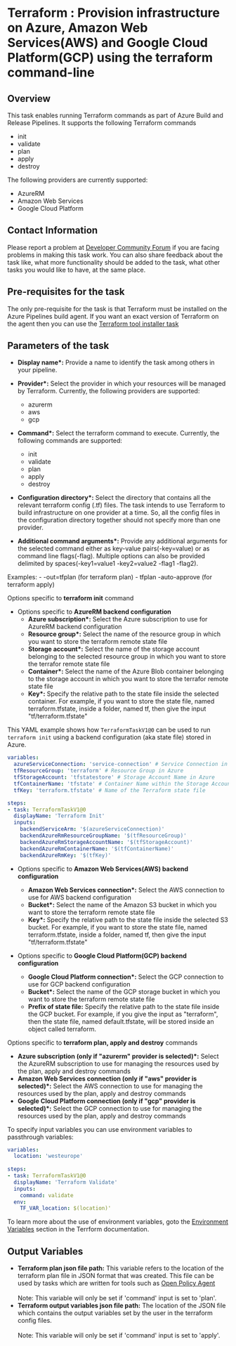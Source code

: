 # Terraform : Provision infrastructure on Azure, Amazon Web Services(AWS) and Google Cloud Platform(GCP) using the terraform command-line


## Overview

This task enables running Terraform commands as part of Azure Build and Release Pipelines. It supports the following Terraform commands
- init
- validate
- plan
- apply
- destroy

The following providers are currently supported:
- AzureRM
- Amazon Web Services
- Google Cloud Platform


## Contact Information 
 
Please report a problem at [Developer Community Forum](https://developercommunity.visualstudio.com/spaces/21/index.html) if you are facing problems in making this task work.  You can also share feedback about the task like, what more functionality should be added to the task, what other tasks you would like to have, at the same place.


## Pre-requisites for the task

The only pre-requisite for the task is that Terraform must be installed on the Azure Pipelines build agent. If you want an exact version of Terraform on the agent then you can use the [Terraform tool installer task](https://aka.ms/AA5j5pi)

## Parameters of the task

- **Display name\*:** Provide a name to identify the task among others in your pipeline.

- **Provider\*:** Select the provider in which your resources will be managed by Terraform. Currently, the following providers are supported:
	- azurerm
	- aws
	- gcp

- **Command\*:** Select the terraform command to execute. Currently, the following commands are supported: 
	- init
    - validate
    - plan
    - apply
    - destroy

- **Configuration directory\*:** Select the directory that contains all the relevant terraform config (.tf) files. The task intends to use Terraform to build infrastructure on one provider at a time. So, all the config files in the configuration directory together should not specify more than one provider.

- **Additional command arguments\*:** Provide any additional arguments for the selected command either as key-value pairs(-key=value) or as command line flags(-flag). Multiple options can also be provided delimited by spaces(-key1=value1 -key2=value2 -flag1 -flag2).

Examples:
	- -out=tfplan (for terraform plan)
	- tfplan -auto-approve (for terraform apply)

Options specific to **terraform init** command

- Options specific to **AzureRM backend configuration**
	- **Azure subscription\*:** Select the Azure subscription to use for AzureRM backend configuration
	- **Resource group\*:** Select the name of the resource group in which you want to store the terraform remote state file
	- **Storage account\*:** Select the name of the storage account belonging to the selected resource group in which you want to store the terrafor remote state file
	- **Container\*:** Select the name of the Azure Blob container belonging to the storage account in which you want to store the terrafor remote state file
	- **Key\*:** Specify the relative path to the state file inside the selected container. For example, if you want to store the state file, named terraform.tfstate, inside a folder, named tf, then give the input "tf/terraform.tfstate"

This YAML example shows how `TerraformTaskV1@0` can be used to run `terraform init` using a backend configuration (aka state file) stored in Azure. 

```YAML
variables:
  azureServiceConnection: 'service-connection' # Service Connection in Azure DevOps
  tfResourceGroup: 'terraform' # Resource Group in Azure
  tfStorageAccount: 'tfstatestore' # Storage Account Name in Azure
  tfContainerName: 'tfstate' # Container Name within the Storage Account
  tfKey: 'terraform.tfstate' # Name of the Terraform state file

steps:
- task: TerraformTaskV1@0
  displayName: 'Terraform Init'
  inputs:
    backendServiceArm: '$(azureServiceConnection)'
    backendAzureRmResourceGroupName: '$(tfResourceGroup)'
    backendAzureRmStorageAccountName: '$(tfStorageAccount)'
    backendAzureRmContainerName: '$(tfContainerName)'
    backendAzureRmKey: '$(tfKey)'
```

- Options specific to **Amazon Web Services(AWS) backend configuration**
	- **Amazon Web Services connection\*:** Select the AWS connection to use for AWS backend configuration
	- **Bucket\*:** Select the name of the Amazon S3 bucket in which you want to store the terraform remote state file
	- **Key\*:** Specify the relative path to the state file inside the selected S3 bucket. For example, if you want to store the state file, named terraform.tfstate, inside a folder, named tf, then give the input "tf/terraform.tfstate"

- Options specific to **Google Cloud Platform(GCP) backend configuration**
	- **Google Cloud Platform connection\*:** Select the GCP connection to use for GCP backend configuration
	- **Bucket\*:** Select the name of the GCP storage bucket in which you want to store the terraform remote state file
	- **Prefix of state file:** Specify the relative path to the state file inside the GCP bucket. For example, if you give the input as "terraform", then the state file, named default.tfstate, will be stored inside an object called terraform.

Options specific to **terraform plan, apply and destroy** commands

- **Azure subscription (only if "azurerm" provider is selected)\*:** Select the AzureRM subscription to use for managing the resources used by the plan, apply and destroy commands
- **Amazon Web Services connection (only if "aws" provider is selected)\*:** Select the AWS connection to use for managing the resources used by the plan, apply and destroy commands
- **Google Cloud Platform connection (only if "gcp" provider is selected)\*:** Select the GCP connection to use for managing the resources used by the plan, apply and destroy commands

To specify input variables you can use environment variables to passthrough variables:

```YAML
variables:
  location: 'westeurope'
  
steps:
- task: TerraformTaskV1@0
  displayName: 'Terraform Validate'
  inputs:
    command: validate
  env:
    TF_VAR_location: $(location)'
```

To learn more about the use of environment variables, goto the [Environment Variables](https://www.terraform.io/docs/commands/environment-variables.html) section in the Terrform documentation.

## Output Variables

* **Terraform plan json file path:** This variable refers to the location of the terraform plan file in JSON format that was created. This file can be used by tasks which are written for tools such as [Open Policy Agent](https://www.openpolicyagent.org/docs/latest/terraform/)<br><br>Note: This variable will only be set if 'command' input is set to 'plan'.
* **Terraform output variables json file path:** The location of the JSON file which contains the output variables set by the user in the terraform config files.<br><br>Note: This variable will only be set if 'command' input is set to 'apply'.
